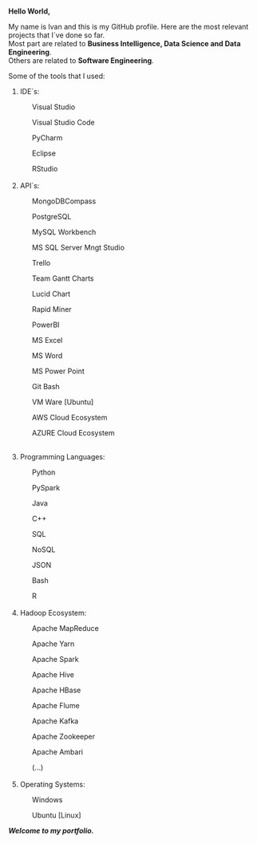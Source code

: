 <h1 aling="center"></h1>

**Hello World,**

My name is Ivan and this is my GitHub profile.
Here are the most relevant projects that I´ve done so far.<br/>
Most part are related to **Business Intelligence, Data Science and Data Engineering**.<br/>
Others are related to **Software Engineering**.<br/>

Some of the tools that I used:
<ol>
<li>IDE´s:</li>
<ul>Visual Studio</ul>
<ul>Visual Studio Code</ul>
<ul>PyCharm</ul>
<ul>Eclipse</ul>
<ul>RStudio</ul>
<br/>
<li>API´s:</li>
<ul>MongoDBCompass</ul>
<ul>PostgreSQL</ul>
<ul>MySQL Workbench</ul>
<ul>MS SQL Server Mngt Studio</ul>
<ul>Trello</ul>
<ul>Team Gantt Charts</ul>
<ul>Lucid Chart</ul>
<ul>Rapid Miner</ul>
<ul>PowerBI</ul>  
<ul>MS Excel</ul>
<ul>MS Word</ul>
<ul>MS Power Point</ul>
<ul>Git Bash</ul>
<ul>VM Ware [Ubuntu]</ul>
<ul>AWS Cloud Ecosystem</ul>
  
<i class="devicon-azure-plain colored"></i><ul>AZURE Cloud Ecosystem</ul>
<br/>
<li>Programming Languages:</li>
<ul>Python</ul>
<ul>PySpark</ul>
<ul>Java</ul>
<ul>C++</ul>
<ul>SQL</ul>
<ul>NoSQL</ul>
<ul>JSON</ul>
<ul>Bash</ul>
<ul>R</ul>
<br/>
<li>Hadoop Ecosystem:</li>
<ul>Apache MapReduce</ul>
<ul>Apache Yarn</ul>
<ul>Apache Spark</ul>
<ul>Apache Hive</ul>
<ul>Apache HBase</ul>
<ul>Apache Flume</ul>
<ul>Apache Kafka</ul>
<ul>Apache Zookeeper</ul>
<ul>Apache Ambari</ul>
<ul>(...)</ul>
<br/>
<li>Operating Systems:</li>
<ul>Windows</ul>
<ul>Ubuntu [Linux]</ul>
</ol>

***Welcome to my portfolio.***
